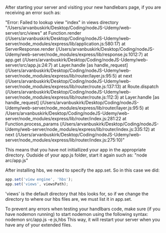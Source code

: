 
After starting your server and visiting your new handlebars page, if you are receiving an error such as:

"Error: Failed to lookup view "index" in views directory "/Users/arvanbuskirk/Desktop/Coding/nodeJS-Udemy/web-server/src/views"
    at Function.render (/Users/arvanbuskirk/Desktop/Coding/nodeJS-Udemy/web-server/node_modules/express/lib/application.js:580:17)
    at ServerResponse.render (/Users/arvanbuskirk/Desktop/Coding/nodeJS-Udemy/web-server/node_modules/express/lib/response.js:1012:7)
    at app.get (/Users/arvanbuskirk/Desktop/Coding/nodeJS-Udemy/web-server/src/app.js:24:7)
    at Layer.handle [as handle_request] (/Users/arvanbuskirk/Desktop/Coding/nodeJS-Udemy/web-server/node_modules/express/lib/router/layer.js:95:5)
    at next (/Users/arvanbuskirk/Desktop/Coding/nodeJS-Udemy/web-server/node_modules/express/lib/router/route.js:137:13)
    at Route.dispatch (/Users/arvanbuskirk/Desktop/Coding/nodeJS-Udemy/web-server/node_modules/express/lib/router/route.js:112:3)
    at Layer.handle [as handle_request] (/Users/arvanbuskirk/Desktop/Coding/nodeJS-Udemy/web-server/node_modules/express/lib/router/layer.js:95:5)
    at /Users/arvanbuskirk/Desktop/Coding/nodeJS-Udemy/web-server/node_modules/express/lib/router/index.js:281:22
    at Function.process_params (/Users/arvanbuskirk/Desktop/Coding/nodeJS-Udemy/web-server/node_modules/express/lib/router/index.js:335:12)
    at next (/Users/arvanbuskirk/Desktop/Coding/nodeJS-Udemy/web-server/node_modules/express/lib/router/index.js:275:10)"

This means that you have not initiallized your app in the appropriate directory. 
Oudside of your app.js folder, start it again such as: 
"node arc/app.js"


After installing hbs, we need to specify the app.set. 
So in this case we did:

```js
app.set('view engine', 'hbs');
app.set('views', viewsPath);
```
'views' is the default directory that hbs looks for, so if we change the directory to where our hbs files are, we must list it in app.set. 

To prevent any errors when testing your handlbars code, make sure (if you have nodemon running) to start nodemon using the following syntax:
nodemon src/app.js -e js,hbs
This way, it will restart your server when you have any of your extended files. 